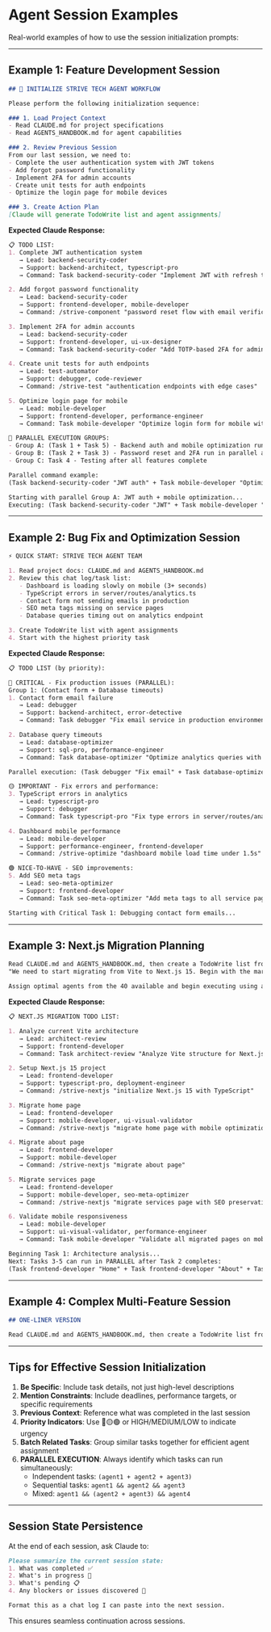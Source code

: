 # Agent Session Examples

Real-world examples of how to use the session initialization prompts:

---

## Example 1: Feature Development Session

```markdown
## 🚀 INITIALIZE STRIVE TECH AGENT WORKFLOW

Please perform the following initialization sequence:

### 1. Load Project Context
- Read CLAUDE.md for project specifications
- Read AGENTS_HANDBOOK.md for agent capabilities

### 2. Review Previous Session
From our last session, we need to:
- Complete the user authentication system with JWT tokens
- Add forgot password functionality
- Implement 2FA for admin accounts
- Create unit tests for auth endpoints
- Optimize the login page for mobile devices

### 3. Create Action Plan
[Claude will generate TodoWrite list and agent assignments]
```

**Expected Claude Response:**
```markdown
📋 TODO LIST:
1. Complete JWT authentication system
   → Lead: backend-security-coder
   → Support: backend-architect, typescript-pro
   → Command: Task backend-security-coder "Implement JWT with refresh tokens"

2. Add forgot password functionality
   → Lead: backend-security-coder
   → Support: frontend-developer, mobile-developer
   → Command: /strive-component "password reset flow with email verification"

3. Implement 2FA for admin accounts
   → Lead: backend-security-coder
   → Support: frontend-developer, ui-ux-designer
   → Command: Task backend-security-coder "Add TOTP-based 2FA for admin users"

4. Create unit tests for auth endpoints
   → Lead: test-automator
   → Support: debugger, code-reviewer
   → Command: /strive-test "authentication endpoints with edge cases"

5. Optimize login page for mobile
   → Lead: mobile-developer
   → Support: frontend-developer, performance-engineer
   → Command: Task mobile-developer "Optimize login form for mobile with touch ID support"

🔄 PARALLEL EXECUTION GROUPS:
- Group A: (Task 1 + Task 5) - Backend auth and mobile optimization run in parallel
- Group B: (Task 2 + Task 3) - Password reset and 2FA run in parallel after JWT
- Group C: Task 4 - Testing after all features complete

Parallel command example:
(Task backend-security-coder "JWT auth" + Task mobile-developer "Optimize login")

Starting with parallel Group A: JWT auth + mobile optimization...
Executing: (Task backend-security-coder "JWT" + Task mobile-developer "Mobile login")
```

---

## Example 2: Bug Fix and Optimization Session

```markdown
⚡ QUICK START: STRIVE TECH AGENT TEAM

1. Read project docs: CLAUDE.md and AGENTS_HANDBOOK.md
2. Review this chat log/task list:
   - Dashboard is loading slowly on mobile (3+ seconds)
   - TypeScript errors in server/routes/analytics.ts
   - Contact form not sending emails in production
   - SEO meta tags missing on service pages
   - Database queries timing out on analytics endpoint

3. Create TodoWrite list with agent assignments
4. Start with the highest priority task
```

**Expected Claude Response:**
```markdown
📋 TODO LIST (by priority):

🔴 CRITICAL - Fix production issues (PARALLEL):
Group 1: (Contact form + Database timeouts)
1. Contact form email failure
   → Lead: debugger
   → Support: backend-architect, error-detective
   → Command: Task debugger "Fix email service in production environment"

2. Database query timeouts
   → Lead: database-optimizer
   → Support: sql-pro, performance-engineer
   → Command: Task database-optimizer "Optimize analytics queries with proper indexing"

Parallel execution: (Task debugger "Fix email" + Task database-optimizer "Fix timeouts")

🟡 IMPORTANT - Fix errors and performance:
3. TypeScript errors in analytics
   → Lead: typescript-pro
   → Support: debugger
   → Command: Task typescript-pro "Fix type errors in server/routes/analytics.ts"

4. Dashboard mobile performance
   → Lead: mobile-developer
   → Support: performance-engineer, frontend-developer
   → Command: /strive-optimize "dashboard mobile load time under 1.5s"

🟢 NICE-TO-HAVE - SEO improvements:
5. Add SEO meta tags
   → Lead: seo-meta-optimizer
   → Support: frontend-developer
   → Command: Task seo-meta-optimizer "Add meta tags to all service pages"

Starting with Critical Task 1: Debugging contact form emails...
```

---

## Example 3: Next.js Migration Planning

```markdown
Read CLAUDE.md and AGENTS_HANDBOOK.md, then create a TodoWrite list from this chat log:
"We need to start migrating from Vite to Next.js 15. Begin with the marketing pages (home, about, services) and set up the initial Next.js project structure. Ensure all components remain mobile-optimized during migration."

Assign optimal agents from the 40 available and begin executing using appropriate slash commands.
```

**Expected Claude Response:**
```markdown
📋 NEXT.JS MIGRATION TODO LIST:

1. Analyze current Vite architecture
   → Lead: architect-review
   → Support: frontend-developer
   → Command: Task architect-review "Analyze Vite structure for Next.js migration"

2. Setup Next.js 15 project
   → Lead: frontend-developer
   → Support: typescript-pro, deployment-engineer
   → Command: /strive-nextjs "initialize Next.js 15 with TypeScript"

3. Migrate home page
   → Lead: frontend-developer
   → Support: mobile-developer, ui-visual-validator
   → Command: /strive-nextjs "migrate home page with mobile optimization"

4. Migrate about page
   → Lead: frontend-developer
   → Support: mobile-developer
   → Command: /strive-nextjs "migrate about page"

5. Migrate services page
   → Lead: frontend-developer
   → Support: mobile-developer, seo-meta-optimizer
   → Command: /strive-nextjs "migrate services page with SEO preservation"

6. Validate mobile responsiveness
   → Lead: mobile-developer
   → Support: ui-visual-validator, performance-engineer
   → Command: Task mobile-developer "Validate all migrated pages on mobile devices"

Beginning Task 1: Architecture analysis...
Next: Tasks 3-5 can run in PARALLEL after Task 2 completes:
(Task frontend-developer "Home" + Task frontend-developer "About" + Task frontend-developer "Services")
```

---

## Example 4: Complex Multi-Feature Session

```markdown
## ONE-LINER VERSION

Read CLAUDE.md and AGENTS_HANDBOOK.md, then create a TodoWrite list from this: "Add Stripe payments, implement admin analytics dashboard with real-time updates, add PWA offline support, fix all security vulnerabilities found in last audit", assigning optimal agents and begin with the highest priority task using slash commands.
```

---

## Tips for Effective Session Initialization

1. **Be Specific**: Include task details, not just high-level descriptions
2. **Mention Constraints**: Include deadlines, performance targets, or specific requirements
3. **Previous Context**: Reference what was completed in the last session
4. **Priority Indicators**: Use 🔴🟡🟢 or HIGH/MEDIUM/LOW to indicate urgency
5. **Batch Related Tasks**: Group similar tasks together for efficient agent assignment
6. **PARALLEL EXECUTION**: Always identify which tasks can run simultaneously:
   - Independent tasks: `(agent1 + agent2 + agent3)`
   - Sequential tasks: `agent1 && agent2 && agent3`
   - Mixed: `agent1 && (agent2 + agent3) && agent4`

---

## Session State Persistence

At the end of each session, ask Claude to:
```markdown
Please summarize the current session state:
1. What was completed ✅
2. What's in progress 🔄
3. What's pending 📋
4. Any blockers or issues discovered 🚨

Format this as a chat log I can paste into the next session.
```

This ensures seamless continuation across sessions.